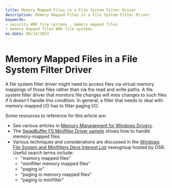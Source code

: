 ```yaml
---
title: Memory Mapped Files in a File System Filter Driver
description: Memory Mapped Files in a File System Filter Driver
keywords:
- security WDK file systems , memory mapped files
- memory mapped files WDK file systems
ms.date: 06/14/2023
---
```


# Memory Mapped Files in a File System Filter Driver

A file system filter driver might need to access files via virtual memory mappings of those files rather than via the read and write paths. A file system filter driver that monitors file changes will miss changes to such files if it doesn't handle this condition. In general, a filter that needs to deal with memory-mapped I/O has to filter paging I/O.

Some resources to reference for this article are:

* See various articles in [Memory Management for Windows Drivers](../kernel/managing-memory-for-drivers.md).
* The [SwapBuffer FS Minifilter Driver sample](https://github.com/microsoft/Windows-driver-samples/tree/main/filesys/miniFilter/swapBuffers) shows how to handle memory-mapped files.
* Various techniques and considerations are discussed in the [Windows File System and Minifilters Devs Interest List](https://community.osr.com/) newsgroup hosted by OSR. Useful search terms include:
  * "memory mapped files"
  * "minifilter memory mapped files"
  * "paging io"
  * "paging io memory mapped files"
  * "paging io minifilter"
